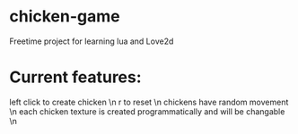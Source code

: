 # chicken-game

Freetime project for learning lua and Love2d

# Current features:
left click to create chicken \n
r to reset \n
chickens have random movement \n
each chicken texture is created programmatically and will be changable \n
